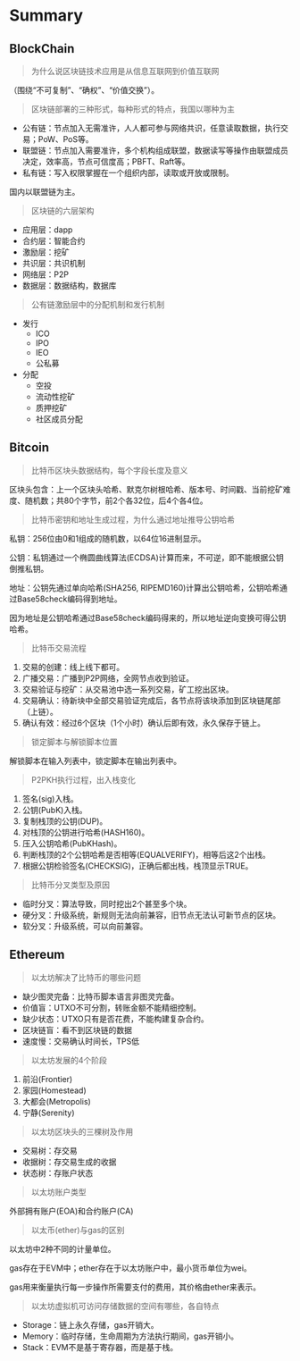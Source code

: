 # Summary

## BlockChain

> 为什么说区块链技术应用是从信息互联网到价值互联网

（围绕“不可复制”、“确权”、“价值交换”）。

> 区块链部署的三种形式，每种形式的特点，我国以哪种为主

- 公有链：节点加入无需准许，人人都可参与网络共识，任意读取数据，执行交易；PoW、PoS等。
- 联盟链：节点加入需要准许，多个机构组成联盟，数据读写等操作由联盟成员决定，效率高，节点可信度高；PBFT、Raft等。
- 私有链：写入权限掌握在一个组织内部，读取或开放或限制。

国内以联盟链为主。

> 区块链的六层架构

- 应用层：dapp
- 合约层：智能合约
- 激励层：挖矿
- 共识层：共识机制
- 网络层：P2P
- 数据层：数据结构，数据库

> 公有链激励层中的分配机制和发行机制

- 发行
  - ICO
  - IPO
  - IEO
  - 公私募
- 分配
  - 空投
  - 流动性挖矿
  - 质押挖矿
  - 社区成员分配

## Bitcoin

> 比特币区块头数据结构，每个字段长度及意义

区块头包含：上一个区块头哈希、默克尔树根哈希、版本号、时间戳、当前挖矿难度、随机数；共80个字节，前2个各32位，后4个各4位。

> 比特币密钥和地址生成过程，为什么通过地址推导公钥哈希

私钥：256位由0和1组成的随机数，以64位16进制显示。

公钥：私钥通过一个椭圆曲线算法(ECDSA)计算而来，不可逆，即不能根据公钥倒推私钥。

地址：公钥先通过单向哈希(SHA256, RIPEMD160)计算出公钥哈希，公钥哈希通过Base58check编码得到地址。

因为地址是公钥哈希通过Base58check编码得来的，所以地址逆向变换可得公钥哈希。

> 比特币交易流程

1. 交易的创建：线上线下都可。
2. 广播交易：广播到P2P网络，全网节点收到验证。
3. 交易验证与挖矿：从交易池中选一系列交易，矿工挖出区块。
4. 交易确认：待新块中全部交易验证完成后，各节点将该块添加到区块链尾部（上链）。
5. 确认有效：经过6个区块（1个小时）确认后即有效，永久保存于链上。

> 锁定脚本与解锁脚本位置

解锁脚本在输入列表中，锁定脚本在输出列表中。

> P2PKH执行过程，出入栈变化

1. 签名(sig)入栈。
2. 公钥(PubK)入栈。
3. 复制栈顶的公钥(DUP)。
4. 对栈顶的公钥进行哈希(HASH160)。
5. 压入公钥哈希(PubKHash)。
6. 判断栈顶的2个公钥哈希是否相等(EQUALVERIFY)，相等后这2个出栈。
7. 根据公钥检验签名(CHECKSIG)，正确后都出栈，栈顶显示TRUE。

> 比特币分叉类型及原因

- 临时分叉：算法导致，同时挖出2个甚至多个块。
- 硬分叉：升级系统，新规则无法向前兼容，旧节点无法认可新节点的区块。
- 软分叉：升级系统，可以向前兼容。

## Ethereum

> 以太坊解决了比特币的哪些问题

- 缺少图灵完备：比特币脚本语言非图灵完备。
- 价值盲：UTXO不可分割，转账金额不能精细控制。
- 缺少状态：UTXO只有是否花费，不能构建复杂合约。
- 区块链盲：看不到区块链的数据
- 速度慢：交易确认时间长，TPS低

> 以太坊发展的4个阶段

1. 前沿(Frontier)
2. 家园(Homestead)
3. 大都会(Metropolis)
4. 宁静(Serenity)

> 以太坊区块头的三棵树及作用

- 交易树：存交易
- 收据树：存交易生成的收据
- 状态树：存账户状态

> 以太坊账户类型

外部拥有账户(EOA)和合约账户(CA)

> 以太币(ether)与gas的区别

以太坊中2种不同的计量单位。

gas存在于EVM中；ether存在于以太坊账户中，最小货币单位为wei。

gas用来衡量执行每一步操作所需要支付的费用，其价格由ether来表示。

> 以太坊虚拟机可访问存储数据的空间有哪些，各自特点

- Storage：链上永久存储，gas开销大。
- Memory：临时存储，生命周期为方法执行期间，gas开销小。
- Stack：EVM不是基于寄存器，而是基于栈。

